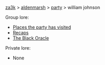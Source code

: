 [za3k](/) > [aldenmarsh](/aldenmarsh/) > [party](players1) > william johnson

Group lore:

- [Places the party has visited](visited)
- [Recaps](recap)
- [The Black Oracle](black_oracle)

Private lore:

- None
